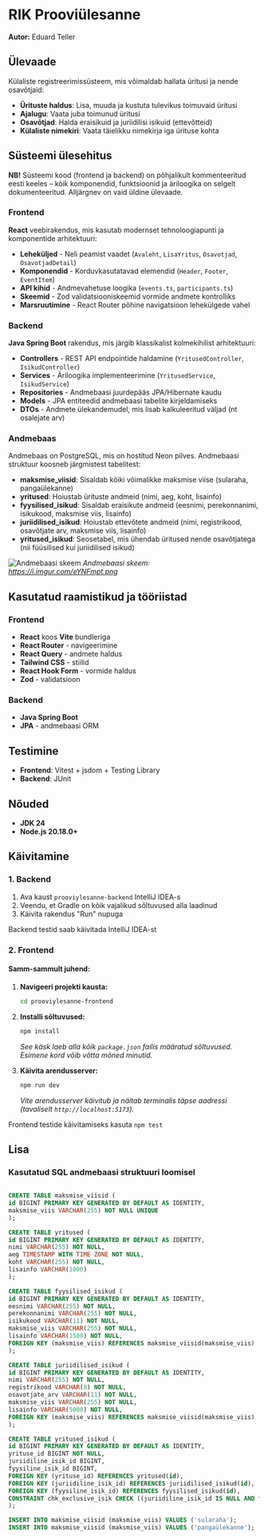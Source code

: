 # RIK Prooviülesanne

**Autor:** Eduard Teller

## Ülevaade

Külaliste registreerimissüsteem, mis võimaldab hallata üritusi ja nende osavõtjaid:

- **Ürituste haldus**: Lisa, muuda ja kustuta tulevikus toimuvaid üritusi
- **Ajalugu**: Vaata juba toimunud üritusi
- **Osavõtjad**: Halda eraisikuid ja juriidilisi isikuid (ettevõtteid)
- **Külaliste nimekiri**: Vaata täielikku nimekirja iga ürituse kohta

## Süsteemi ülesehitus

**NB!** Süsteemi kood (frontend ja backend) on põhjalikult kommenteeritud eesti keeles – kõik komponendid, funktsioonid ja äriloogika on selgelt dokumenteeritud. Alljärgnev on vaid üldine ülevaade.

### Frontend

**React** veebirakendus, mis kasutab modernset tehnoloogiapunti ja komponentide arhitektuuri:

- **Leheküljed** - Neli peamist vaadet (`Avaleht`, `LisaYritus`, `Osavotjad`, `OsavotjadDetail`)
- **Komponendid** - Korduvkasutatavad elemendid (`Header`, `Footer`, `EventItem`)
- **API kihid** - Andmevahetuse loogika (`events.ts`, `participants.ts`)
- **Skeemid** - Zod validatsiooniskeemid vormide andmete kontrolliks
- **Marsruutimine** - React Router põhine navigatsioon lehekülgede vahel

### Backend

**Java Spring Boot** rakendus, mis järgib klassikalist kolmekihilist arhitektuuri:

- **Controllers** - REST API endpointide haldamine (`YritusedController`, `IsikudController`)
- **Services** - Äriloogika implementeerimine (`YritusedService`, `IsikudService`)
- **Repositories** - Andmebaasi juurdepääs JPA/Hibernate kaudu
- **Models** - JPA entiteedid andmebaasi tabelite kirjeldamiseks
- **DTOs** - Andmete ülekandemudel, mis lisab kalkuleeritud väljad (nt osalejate arv)

### Andmebaas

Andmebaas on PostgreSQL, mis on hostitud Neon pilves. Andmebaasi struktuur koosneb järgmistest tabelitest:

- **maksmise_viisid**: Sisaldab kõiki võimalikke maksmise viise (sularaha, pangaülekanne)
- **yritused**: Hoiustab ürituste andmeid (nimi, aeg, koht, lisainfo)
- **fyysilised_isikud**: Sisaldab eraisikute andmeid (eesnimi, perekonnanimi, isikukood, maksmise viis, lisainfo)
- **juriidilised_isikud**: Hoiustab ettevõtete andmeid (nimi, registrikood, osavõtjate arv, maksmise viis, lisainfo)
- **yritused_isikud**: Seosetabel, mis ühendab üritused nende osavõtjatega (nii füüsilised kui juriidilised isikud)

![Andmebaasi skeem](https://i.imgur.com/eYNFmpt.png 'Andmebaasi skeem')
_Andmebaasi skeem: https://i.imgur.com/eYNFmpt.png_

## Kasutatud raamistikud ja tööriistad

### Frontend

- **React** koos **Vite** bundleriga
- **React Router** - navigeerimine
- **React Query** - andmete haldus
- **Tailwind CSS** - stiilid
- **React Hook Form** - vormide haldus
- **Zod** - validatsioon

### Backend

- **Java Spring Boot**
- **JPA** - andmebaasi ORM

## Testimine

- **Frontend**: Vitest + jsdom + Testing Library
- **Backend**: JUnit

## Nõuded

- **JDK 24**
- **Node.js 20.18.0+**

## Käivitamine

### 1. Backend

1. Ava kaust `prooviylesanne-backend` IntelliJ IDEA-s
2. Veendu, et Gradle on kõik vajalikud sõltuvused alla laadinud
3. Käivita rakendus "Run" nupuga

Backend testid saab käivitada IntelliJ IDEA-st

### 2. Frontend

#### Samm-sammult juhend:

1. **Navigeeri projekti kausta:**

   ```bash
   cd prooviylesanne-frontend
   ```

2. **Installi sõltuvused:**

   ```bash
   npm install
   ```

   _See käsk laeb alla kõik `package.json` failis määratud sõltuvused. Esimene kord võib võtta mõned minutid._

3. **Käivita arendusserver:**

   ```bash
   npm run dev
   ```

   _Vite arendusserver käivitub ja näitab terminalis täpse aadressi (tavaliselt `http://localhost:5173`)._

Frontend testide käivitamiseks kasuta `npm test`

## Lisa

### Kasutatud SQL andmebaasi struktuuri loomisel

```sql

CREATE TABLE maksmise_viisid (
id BIGINT PRIMARY KEY GENERATED BY DEFAULT AS IDENTITY,
maksmise_viis VARCHAR(255) NOT NULL UNIQUE
);

CREATE TABLE yritused (
id BIGINT PRIMARY KEY GENERATED BY DEFAULT AS IDENTITY,
nimi VARCHAR(255) NOT NULL,
aeg TIMESTAMP WITH TIME ZONE NOT NULL,
koht VARCHAR(255) NOT NULL,
lisainfo VARCHAR(1000)
);

CREATE TABLE fyysilised_isikud (
id BIGINT PRIMARY KEY GENERATED BY DEFAULT AS IDENTITY,
eesnimi VARCHAR(255) NOT NULL,
perekonnanimi VARCHAR(255) NOT NULL,
isikukood VARCHAR(11) NOT NULL,
maksmise_viis VARCHAR(255) NOT NULL,
lisainfo VARCHAR(1500) NOT NULL,
FOREIGN KEY (maksmise_viis) REFERENCES maksmise_viisid(maksmise_viis)
);

CREATE TABLE juriidilised_isikud (
id BIGINT PRIMARY KEY GENERATED BY DEFAULT AS IDENTITY,
nimi VARCHAR(255) NOT NULL,
registrikood VARCHAR(8) NOT NULL,
osavotjate_arv VARCHAR(11) NOT NULL,
maksmise_viis VARCHAR(255) NOT NULL,
lisainfo VARCHAR(5000) NOT NULL,
FOREIGN KEY (maksmise_viis) REFERENCES maksmise_viisid(maksmise_viis)
);

CREATE TABLE yritused_isikud (
id BIGINT PRIMARY KEY GENERATED BY DEFAULT AS IDENTITY,
yrituse_id BIGINT NOT NULL,
juriidiline_isik_id BIGINT,
fyysiline_isik_id BIGINT,
FOREIGN KEY (yrituse_id) REFERENCES yritused(id),
FOREIGN KEY (juriidiline_isik_id) REFERENCES juriidilised_isikud(id),
FOREIGN KEY (fyysiline_isik_id) REFERENCES fyysilised_isikud(id),
CONSTRAINT chk_exclusive_isik CHECK ((juriidiline_isik_id IS NULL AND fyysiline_isik_id IS NOT NULL) OR (juriidiline_isik_id IS NOT NULL AND fyysiline_isik_id IS NULL))
);

INSERT INTO maksmise_viisid (maksmise_viis) VALUES ('sularaha');
INSERT INTO maksmise_viisid (maksmise_viis) VALUES ('pangaülekanne');

```
